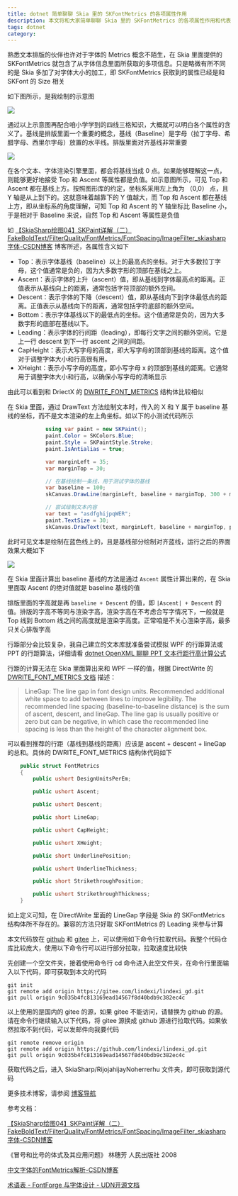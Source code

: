 ```yaml
---
title: dotnet 简单聊聊 Skia 里的 SKFontMetrics 的各项属性作用
description: 本文将和大家简单聊聊 Skia 里的 SKFontMetrics 的各项属性作用和代表的含义
tags: dotnet
category: 
---
```


<!-- CreateTime:2024/12/22 07:01:16 -->

<!-- 发布 -->
<!-- 博客 -->

熟悉文本排版的伙伴也许对于字体的 Metrics 概念不陌生，在 Skia 里面提供的 SKFontMetrics 就包含了从字体信息里面所获取的多项信息。只是略微有所不同的是 Skia 多加了对字体大小的加工，即 SKFontMetrics 获取到的属性已经是和 SKFont 的 Size 相关

如下图所示，是我绘制的示意图

<!-- ![](image/dotnet 简单聊聊 Skia 里的 SKFontMetrics 的各项属性作用/dotnet 简单聊聊 Skia 里的 SKFontMetrics 的各项属性作用0.png) -->
![](https://img2024.cnblogs.com/blog/1080237/202508/1080237-20250810094819344-1692132649.png)

通过以上示意图再配合咱小学学到的四线三格知识，大概就可以明白各个属性的含义了。基线是排版里面一个重要的概念，基线（Baseline）是字母（拉丁字母、希腊字母、西里尔字母）放置的水平线。排版里面对齐基线非常重要

<!-- ![](image/dotnet 简单聊聊 Skia 里的 SKFontMetrics 的各项属性作用/dotnet 简单聊聊 Skia 里的 SKFontMetrics 的各项属性作用1.png) -->
![](https://img2024.cnblogs.com/blog/1080237/202508/1080237-20250810094819667-382362275.png)

在各个文本、字体渲染引擎里面，都会将基线当成 0 点。如果能够理解这一点，则能够更好地接受 Top 和 Ascent 等属性都是负值。如示意图所示，可见 Top 和 Ascent 都在基线上方。按照图形库的约定，坐标系采用左上角为 （0,0） 点，且 Y 轴是从上到下的。这就意味着越靠下的 Y 值越大，而 Top 和 Ascent 都在基线上方，即从坐标系的角度理解，可知 Top 和 Ascent 的 Y 轴坐标比 Baseline 小，于是相对于 Baseline 来说，自然 Top 和 Ascent 等属性是负值

如 [【SkiaSharp绘图04】SKPaint详解（二）FakeBoldText/FilterQuality/FontMetrics/FontSpacing/ImageFilter_skiasharp 字体-CSDN博客](https://blog.csdn.net/TyroneKing/article/details/139665911 ) 博客所述，各属性含义如下

- Top：表示字体基线（baseline）以上的最高点的坐标。对于大多数拉丁字母，这个值通常是负的，因为大多数字形的顶部在基线之上。
- Ascent：表示字体的上升（ascent）值，即从基线到字体最高点的距离。正值表示从基线向上的距离，通常包括字符顶部的额外空间。
- Descent：表示字体的下降（descent）值，即从基线向下到字体最低点的距离。正值表示从基线向下的距离，通常包括字符底部的额外空间。
- Bottom：表示字体基线以下的最低点的坐标。这个值通常是负的，因为大多数字形的底部在基线以下。
- Leading：表示字体的行间距（leading），即每行文字之间的额外空间。它是上一行 descent 到下一行 ascent 之间的间距。
- CapHeight：表示大写字母的高度，即大写字母的顶部到基线的距离。这个值对于调整字体大小和行高很有用。
- XHeight：表示小写字母的高度，即小写字母 x 的顶部到基线的距离。它通常用于调整字体大小和行高，以确保小写字母的清晰显示

由此可以看到和 DriectX 的 [DWRITE_FONT_METRICS](https://learn.microsoft.com/en-us/windows/win32/api/dwrite/ns-dwrite-dwrite_font_metrics) 结构体比较相似

在 Skia 里面，通过 DrawText 方法绘制文本时，传入的 X 和 Y 属于 baseline 基线的坐标，而不是文本渲染的左上角坐标。如以下的小测试代码所示

```csharp
            using var paint = new SKPaint();
            paint.Color = SKColors.Blue;
            paint.Style = SKPaintStyle.Stroke;
            paint.IsAntialias = true;

            var marginLeft = 35;
            var marginTop = 30;

            // 在基线绘制一条线，用于测试字体的基线
            var baseline = 100;
            skCanvas.DrawLine(marginLeft, baseline + marginTop, 300 + marginLeft, baseline + marginTop, paint);

            // 尝试绘制文本内容
            var text = "asdfghijpqWER";
            paint.TextSize = 30;
            skCanvas.DrawText(text, marginLeft, baseline + marginTop, paint);
```

此时可见文本是绘制在蓝色线上的，且是基线部分绘制对齐蓝线，运行之后的界面效果大概如下

<!-- ![](image/dotnet 简单聊聊 Skia 里的 SKFontMetrics 的各项属性作用/dotnet 简单聊聊 Skia 里的 SKFontMetrics 的各项属性作用2.png) -->
![](https://img2024.cnblogs.com/blog/1080237/202508/1080237-20250810094819985-2007154789.png)

在 Skia 里面计算出 baseline 基线的方法是通过 `Ascent` 属性计算出来的，在 Skia 里面取 Ascent 的绝对值就是 baseline 基线的值

排版里面的字高就是再 `baseline + Descent` 的值，即 `|Ascent| + Descent` 的值。排版的字高不等同与渲染字高，渲染字高在不考虑合写字情况下，一般就是 Top 线到 Bottom 线之间的高度就是渲染字高度。正常咱是不关心渲染字高，最多只关心排版字高

行距部分会比较复杂，我自己建立的文本库就准备尝试模拟 WPF 的行距算法或 PPT 的行距算法，详细请看 [dotnet OpenXML 聊聊 PPT 文本行距行高计算公式](https://blog.lindexi.com/post/dotnet-OpenXML-%E8%81%8A%E8%81%8A-PPT-%E6%96%87%E6%9C%AC%E8%A1%8C%E8%B7%9D%E8%A1%8C%E9%AB%98%E8%AE%A1%E7%AE%97%E5%85%AC%E5%BC%8F.html )

行距的计算无法在 Skia 里面算出来和 WPF 一样的值，根据 DirectWrite 的 [DWRITE_FONT_METRICS 文档](https://learn.microsoft.com/en-us/windows/win32/api/dwrite/ns-dwrite-dwrite_font_metrics) 描述：

> LineGap: The line gap in font design units. Recommended additional white space to add between lines to improve legibility. The recommended line spacing (baseline-to-baseline distance) is the sum of ascent, descent, and lineGap. The line gap is usually positive or zero but can be negative, in which case the recommended line spacing is less than the height of the character alignment box.

可以看到推荐的行距（基线到基线的距离）应该是 ascent + descent + lineGap 的总和。具体的 DWRITE_FONT_METRICS 结构体代码如下

```csharp
    public struct FontMetrics
    {
        public ushort DesignUnitsPerEm;

        public ushort Ascent;

        public ushort Descent;

        public short LineGap;

        public ushort CapHeight;

        public ushort XHeight;

        public short UnderlinePosition;

        public ushort UnderlineThickness;

        public short StrikethroughPosition;

        public ushort StrikethroughThickness;
    }
```

如上定义可知，在 DirectWrite 里面的 LineGap 字段是 Skia 的 SKFontMetrics 结构体所不存在的。兼容的方法只好取 SKFontMetrics 的 Leading 来参与计算

本文代码放在 [github](https://github.com/lindexi/lindexi_gd/tree/9c035b4fc813169ead14567f8d40bdb9c382ec4c/SkiaSharp/RijojahijayNoherrerhu) 和 [gitee](https://gitee.com/lindexi/lindexi_gd/tree/9c035b4fc813169ead14567f8d40bdb9c382ec4c/SkiaSharp/RijojahijayNoherrerhu) 上，可以使用如下命令行拉取代码。我整个代码仓库比较庞大，使用以下命令行可以进行部分拉取，拉取速度比较快

先创建一个空文件夹，接着使用命令行 cd 命令进入此空文件夹，在命令行里面输入以下代码，即可获取到本文的代码

```
git init
git remote add origin https://gitee.com/lindexi/lindexi_gd.git
git pull origin 9c035b4fc813169ead14567f8d40bdb9c382ec4c
```

以上使用的是国内的 gitee 的源，如果 gitee 不能访问，请替换为 github 的源。请在命令行继续输入以下代码，将 gitee 源换成 github 源进行拉取代码。如果依然拉取不到代码，可以发邮件向我要代码

```
git remote remove origin
git remote add origin https://github.com/lindexi/lindexi_gd.git
git pull origin 9c035b4fc813169ead14567f8d40bdb9c382ec4c
```

获取代码之后，进入 SkiaSharp/RijojahijayNoherrerhu 文件夹，即可获取到源代码

更多技术博客，请参阅 [博客导航](https://blog.lindexi.com/post/%E5%8D%9A%E5%AE%A2%E5%AF%BC%E8%88%AA.html )

参考文档：

[【SkiaSharp绘图04】SKPaint详解（二）FakeBoldText/FilterQuality/FontMetrics/FontSpacing/ImageFilter_skiasharp 字体-CSDN博客](https://blog.csdn.net/TyroneKing/article/details/139665911 ) 

《冒号和比号的体式及其应用问题》 林穗芳 人民出版社 2008

[中文字体的FontMetrics解析-CSDN博客](https://blog.csdn.net/loveyou388i/article/details/115934795 )

[术语表 - FontForge 与字体设计 - UDN开源文档](https://doc.yonyoucloud.com/doc/wiki/project/fontforge-and-font-design/glossary.html )
